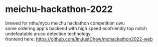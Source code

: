 # meichu-hackathon-2022
brewed for nthu/nycu meichu hackathon competition uwu  
some ordering app's backend with high speed ecofriendly top notch undefeatable aruco detection technology  
frontend here: https://github.com/ImJustChew/mchackathon2022-web  

